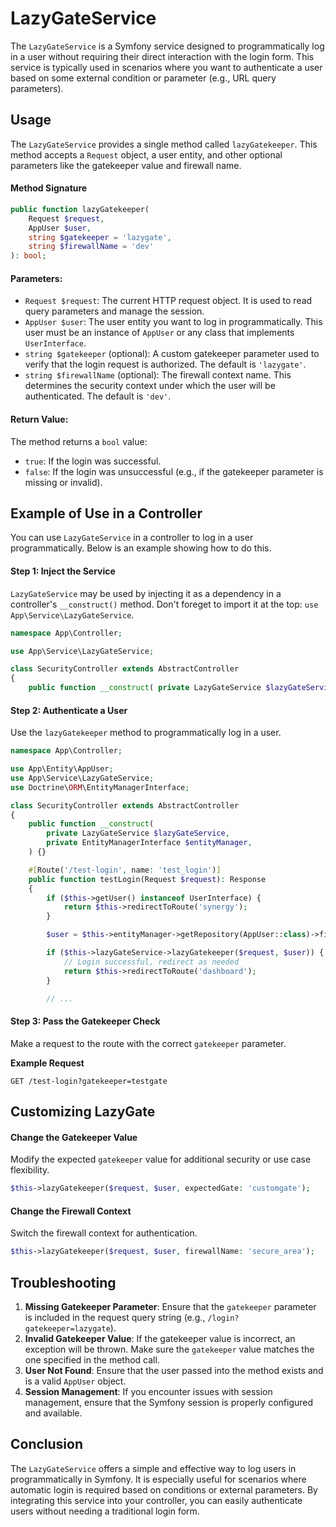# LazyGateService

The `LazyGateService` is a Symfony service designed to programmatically log in a user without requiring their direct interaction with the login form. This service is typically used in scenarios where you want to authenticate a user based on some external condition or parameter (e.g., URL query parameters).

## Usage

The `LazyGateService` provides a single method called `lazyGatekeeper`. This method accepts a `Request` object, a user entity, and other optional parameters like the gatekeeper value and firewall name.

#### Method Signature

```php
public function lazyGatekeeper(
    Request $request,
    AppUser $user,
    string $gatekeeper = 'lazygate',
    string $firewallName = 'dev'
): bool;

```

#### Parameters:

- `Request $request`: The current HTTP request object. It is used to read query parameters and manage the session.
- `AppUser $user`: The user entity you want to log in programmatically. This user must be an instance of `AppUser` or any class that implements `UserInterface`.
- `string $gatekeeper` (optional): A custom gatekeeper parameter used to verify that the login request is authorized. The default is `'lazygate'`.
- `string $firewallName` (optional): The firewall context name. This determines the security context under which the user will be authenticated. The default is `'dev'`.

#### Return Value:

The method returns a `bool` value:
- `true`: If the login was successful.
- `false`: If the login was unsuccessful (e.g., if the gatekeeper parameter is missing or invalid).

## Example of Use in a Controller

You can use `LazyGateService` in a controller to log in a user programmatically. Below is an example showing how to do this.

#### **Step 1: Inject the Service**  

`LazyGateService` may be used by injecting it as a dependency in a controller's `__construct()` method.
Don't foreget to import it at the top: `use App\Service\LazyGateService`.

```php
namespace App\Controller;

use App\Service\LazyGateService;

class SecurityController extends AbstractController
{
    public function __construct( private LazyGateService $lazyGateService ) {}

```

#### **Step 2: Authenticate a User**

Use the `lazyGatekeeper` method to programmatically log in a user.  

```php
namespace App\Controller;

use App\Entity\AppUser;
use App\Service\LazyGateService;
use Doctrine\ORM\EntityManagerInterface;

class SecurityController extends AbstractController
{
    public function __construct(
        private LazyGateService $lazyGateService,
        private EntityManagerInterface $entityManager,
    ) {}

    #[Route('/test-login', name: 'test_login')]
    public function testLogin(Request $request): Response
    {
        if ($this->getUser() instanceof UserInterface) {
            return $this->redirectToRoute('synergy');
        }

        $user = $this->entityManager->getRepository(AppUser::class)->find(1234);

        if ($this->lazyGateService->lazyGatekeeper($request, $user)) {
            // Login successful, redirect as needed
            return $this->redirectToRoute('dashboard');
        }

        // ...

```

#### **Step 3: Pass the Gatekeeper Check**

Make a request to the route with the correct `gatekeeper` parameter.  

**Example Request**  

```plaintext
GET /test-login?gatekeeper=testgate
```

## **Customizing LazyGate**

#### **Change the Gatekeeper Value**  

Modify the expected `gatekeeper` value for additional security or use case flexibility.  

```php
$this->lazyGatekeeper($request, $user, expectedGate: 'customgate');
```

#### **Change the Firewall Context**  

Switch the firewall context for authentication.  

```php
$this->lazyGatekeeper($request, $user, firewallName: 'secure_area');
```

## Troubleshooting

1. **Missing Gatekeeper Parameter**: Ensure that the `gatekeeper` parameter is included in the request query string (e.g., `/login?gatekeeper=lazygate`).
2. **Invalid Gatekeeper Value**: If the gatekeeper value is incorrect, an exception will be thrown. Make sure the `gatekeeper` value matches the one specified in the method call.
3. **User Not Found**: Ensure that the user passed into the method exists and is a valid `AppUser` object.
4. **Session Management**: If you encounter issues with session management, ensure that the Symfony session is properly configured and available.

## Conclusion

The `LazyGateService` offers a simple and effective way to log users in programmatically in Symfony. It is especially useful for scenarios where automatic login is required based on conditions or external parameters. By integrating this service into your controller, you can easily authenticate users without needing a traditional login form.
